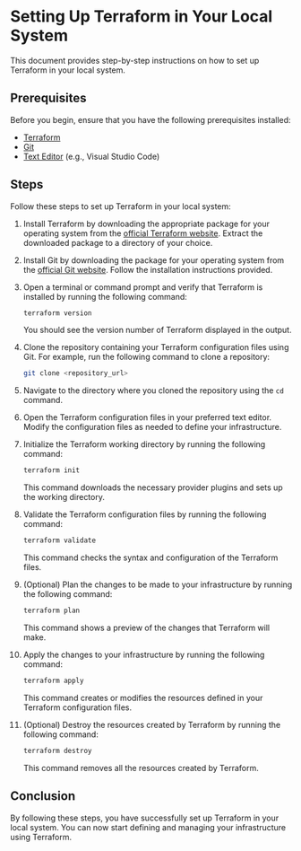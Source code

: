 # Setting Up Terraform in Your Local System

This document provides step-by-step instructions on how to set up Terraform in your local system.

## Prerequisites

Before you begin, ensure that you have the following prerequisites installed:

- [Terraform](https://www.terraform.io/downloads.html)
- [Git](https://git-scm.com/downloads)
- [Text Editor](https://code.visualstudio.com/download) (e.g., Visual Studio Code)

## Steps

Follow these steps to set up Terraform in your local system:

1. Install Terraform by downloading the appropriate package for your operating system from the [official Terraform website](https://www.terraform.io/downloads.html). Extract the downloaded package to a directory of your choice.

2. Install Git by downloading the package for your operating system from the [official Git website](https://git-scm.com/downloads). Follow the installation instructions provided.

3. Open a terminal or command prompt and verify that Terraform is installed by running the following command:

    ```bash
    terraform version
    ```

    You should see the version number of Terraform displayed in the output.

4. Clone the repository containing your Terraform configuration files using Git. For example, run the following command to clone a repository:

    ```bash
    git clone <repository_url>
    ```

5. Navigate to the directory where you cloned the repository using the `cd` command.

6. Open the Terraform configuration files in your preferred text editor. Modify the configuration files as needed to define your infrastructure.

7. Initialize the Terraform working directory by running the following command:

    ```bash
    terraform init
    ```

    This command downloads the necessary provider plugins and sets up the working directory.

8. Validate the Terraform configuration files by running the following command:

    ```bash
    terraform validate
    ```

    This command checks the syntax and configuration of the Terraform files.

9. (Optional) Plan the changes to be made to your infrastructure by running the following command:

    ```bash
    terraform plan
    ```

    This command shows a preview of the changes that Terraform will make.

10. Apply the changes to your infrastructure by running the following command:

     ```bash
     terraform apply
     ```

     This command creates or modifies the resources defined in your Terraform configuration files.

11. (Optional) Destroy the resources created by Terraform by running the following command:

     ```bash
     terraform destroy
     ```

     This command removes all the resources created by Terraform.

## Conclusion

By following these steps, you have successfully set up Terraform in your local system. You can now start defining and managing your infrastructure using Terraform.

